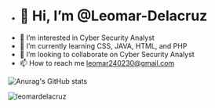 - <h1>👋 Hi, I’m @Leomar-Delacruz </h1>
- 👀 I’m interested in Cyber Security Analyst
- 🌱 I’m currently learning CSS, JAVA, HTML, and PHP
- 💞️ I’m looking to collaborate on Cyber Security Analyst
- 📫 How to reach me leomar240230@gmail.com

![Anurag's GitHub stats](https://github-readme-stats.vercel.app/api?username=Leomar-Delacruz&show_icons=true&theme=radical)
<p><img align="down"  src="https://github-readme-stats.vercel.app/api/top-langs?username=Leomar-Delacruz&show_icons=true&locale=en&layout=compact" alt="leomardelacruz" /></p>

<!---
Leomar-Delacruz/Leomar-Delacruz is a ✨ special ✨ repository because its `README.md` (this file) appears on your GitHub profile.
You can click the Preview link to take a look at your changes.
--->

